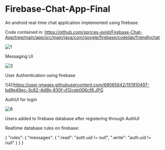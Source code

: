 # Firebase-Chat-App-Final
An android real-time chat application implemented using firebase. 

Code contained in: https://github.com/sprices-exist/Firebase-Chat-App/tree/main/app/src/main/java/com/google/firebase/codelab/friendlychat

![1](https://user-images.githubusercontent.com/68065642/151910389-2bf10e9d-23c8-4377-ad10-2042f9854c99.JPG)

Messaging UI


![3](https://user-images.githubusercontent.com/68065642/151910453-a8402970-7154-4031-ad2f-b409fca01a3f.JPG)

User Authentication using firebase


![4](https://user-images.githubusercontent.com/68065642/151910497-bd9e49ec-3c82-4d9b-830f-d12ceb006cf8.JPG

AuthUI for login


![6](https://user-images.githubusercontent.com/68065642/151910791-e2f58611-cd02-4f2e-b3b6-2d797379e4ff.JPG)

Users added to firebase database after registering through AuthUI


Realtime database rules on firebase:

 {
   "rules": {
     "messages": {
       ".read": "auth.uid != null",
       ".write": "auth.uid != null"
     }
   }
 }
